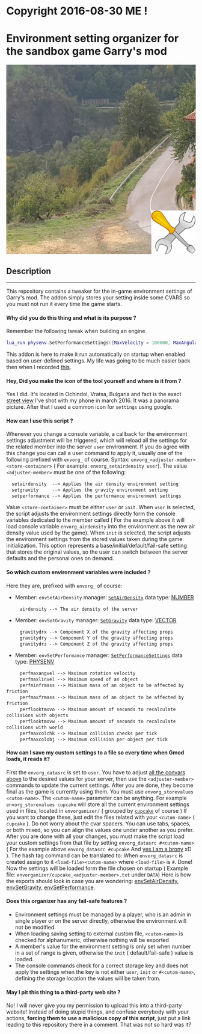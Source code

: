 # **Copyright 2016-08-30 ME !**

# **Environment setting organizer for the sandbox game Garry's mod**

![EnvironmentOrganizer](https://github.com/dvdvideo1234/EnvironmentOrganizer/blob/master/data/pictures/icon.jpg)

## Description
----------
This repository contains a tweaker for the in-game environment settings of Garry's mod.
The addon simply stores your setting inside some CVARS so you must not run it every time
the game starts.

#### Why did you do this thing and what is its purpose ?
Remember the following tweak when building an engine
```lua
lua_run physenv.SetPerformanceSettings({MaxVelocity = 100000, MaxAngularVelocity = 360000, MaxCollisionsPerObjectPerTimestep = 30, MaxCollisionChecksPerTimestep = 750})
```
This addon is here to make it run automatically on startup when enabled based on user-defined settings.
My life was going to be much easier back then when I recorded [this](https://www.youtube.com/watch?v=herJj_aRJvY).

#### Hey, Did you make the icon of the tool yourself and where is it from ?
Yes I did. It's located in Ochindol, Vratsa, Bulgaria and fact is the exact [street view](https://www.google.bg/maps/@43.0882408,23.4751913,3a,75y,177.71h,81.92t/data=!3m6!1e1!3m4!1ssN4kRVgtbcKK_SVxgQ_SsQ!2e0!7i13312!8i6656?hl=en)
I've shot with my phone in march 2016. It was a panorama picture. After that I used a common icon for `settings` using google.

#### How can I use this script ?
Whenever you change a console variable, a callback for the environment settings adjustment will be triggered,
which will reload all the settings for the related member into the server `user` environment. If you do agree
with this change you can call a user command to apply it, usually one of the following prefixed  with `envorg_` of course.
Syntax: `envorg_<adjuster-member> <store-container>` ( For example: `envorg_setairdensity user`).
The value `<adjuster-member>` must be one of the following:
```
  setairdensity  --> Applies the air density environment setting
  setgravity     --> Applies the gravity environment setting
  setperformance --> Applies the performance environment settings
```
Value `<store-container>` must be either `user` or `init`. When `user` is selected,
the script adjusts the environment settings directly form the console variables
dedicated to the member called ( For the example above it will load console variable
`envorg_airdensity` into the environment as the new air density value used by the game).
When `init` is selected, the script adjusts the environment settings from the stored values
taken during the game initialization. This option represents a base/initial/default/fail-safe setting
that stores the original values, so the user can switch between the server defaults and the personal
ones on demand.

#### So which custom environment variables were included ?
Here they are, prefixed with `envorg_` of course:

 *  Member: `envSetAirDensity` manager: [`SetAirDensity`](https://wiki.garrysmod.com/page/physenv/SetAirDensity)
data type: [NUMBER](https://wiki.garrysmod.com/page/Category:number)
```
     airdensity --> The air density of the server
```
 *  Member: `envSetGravity` manager: [`SetGravity`](https://wiki.garrysmod.com/page/physenv/SetGravity)
data type: [VECTOR](https://wiki.garrysmod.com/page/Category:Vector)
```
     gravitydrx --> Component X of the gravity affecting props
     gravitydry --> Component Y of the gravity affecting props
     gravitydrz --> Component Z of the gravity affecting props
```
 *  Member: `envSetPerformance` manager: [`SetPerformanceSettings`](https://wiki.garrysmod.com/page/physenv/SetPerformanceSettings)
data type: [PHYSENV](https://wiki.garrysmod.com/page/Category:physenv)
```
     perfmaxangvel --> Maximum rotation velocity
     perfmaxlinvel --> Maximum speed of an object
     perfminfrmass --> Minimum mass of an object to be affected by friction
     perfmaxfrmass --> Maximum mass of an object to be affected by friction
     perflooktmovo --> Maximum amount of seconds to recalculate collisions with objects
     perflooktmovw --> Maximum amount of seconds to recalculate collisions with world
     perfmaxcolchk --> Maximum collision checks per tick
     perfmaxcolobj --> Maximum collision per object per tick
```
#### How can I save my custom settings to a file so every time when Gmod loads, it reads it?
First the `envorg_datasrc` is set to `user`. You have to adjust
[all the convars above](https://github.com/dvdvideo1234/EnvironmentOrganizer#so-which-custom-environment-variables-were-included-) to the desired values for your server,
then use the `<adjuster-member>` commands to update the current settings. After you are done, they become
final as the game is currently using them. You must use `envorg_storevalues <cutom-name>`. The
`<cutom-name>` parameter can be anything. For example `envorg_storevalues cupcake` will store all
the current environment settings used in files, located in `envorganizer/` ( grouped by [`cupcake`](https://www.equestriadaily.com/) of course ) If you want to change these, just edit the files related with your `<cutom-name>` ( `cupcake` ). Do not worry
about the cvar spacers. You can use tabs, spaces, or both mixed, so you can align the values one under another
as you prefer. After you are done with all your changes, you must make the script load your custom settings
from that file by setting `envorg_datasrc #<cutom-name>` ( For the example above `envorg_datasrc #cupcake`
And [yes I am a brony](https://xxnightmaremoonxx.de/vweb/) xD ). The hash tag command can be translated
to: When `envorg_datasrc` is created assign to it `<load-file><cutom-name>` where `<load-file>` is `#`.
Done! Now the settings will be loaded form the file chosen on startup
( Example file: `envorganizer/cupcake_<adjuster-member>.txt` under `DATA`)
Here is how the exports should look in case you are wondering:
[envSetAirDensity](https://raw.githubusercontent.com/dvdvideo1234/EnvironmentOrganizer/master/data/envorganizer/maglev_envSetAirDensity.txt),
[envSetGravity](https://raw.githubusercontent.com/dvdvideo1234/EnvironmentOrganizer/master/data/envorganizer/maglev_envSetGravity.txt),
[envSetPerformance](https://raw.githubusercontent.com/dvdvideo1234/EnvironmentOrganizer/master/data/envorganizer/maglev_envSetPerformance.txt).

#### Does this organizer has any fail-safe features ?
 - Environment settings must be managed by a player, who is an admin in single player or on the server directly, otherwise the environment will not be modified.
 - When loading saving setting to external custom file, `<cutom-name>` is checked for alphanumeric, otherwise nothing will be exported
 - A member's value for the environment setting is only set when number in a set of range is given, otherwise the `init` ( default/fail-safe ) value is loaded.
 - The console commands check for a correct storage key and does not apply the settings when the key
     is not either `user`, `init` or `#<cutom-name>`, defining the storage location the values will be taken from.

#### May I pit this thing to a third-party web site ?
No! I will never give you my permission to upload this into a third-party website!
Instead of doing stupid things, and confuse everybody with your actions, **forcing them to use a malicious copy
of this script**, just put a link leading to this repository there in a comment. That was not so hard was it?
